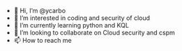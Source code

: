 - 👋 Hi, I’m @ycarbo
- 👀 I’m interested in coding and security of cloud
- 🌱 I’m currently learning python and KQL
- 💞️ I’m looking to collaborate on Cloud security and cspm
- 📫 How to reach me 

<!---
ycarbo/ycarbo is a ✨ special ✨ repository because its `README.md` (this file) appears on your GitHub profile.
You can click the Preview link to take a look at your changes.
--->
